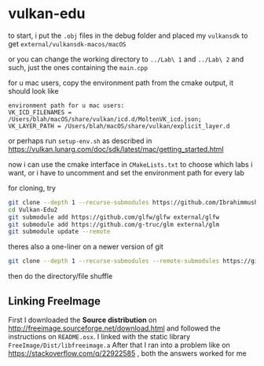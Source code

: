 # vulkan-edu
to start, i put the `.obj` files  in the debug folder and placed my `vulkansdk` to get `external/vulkansdk-macos/macOS`

or you can change the working directory to `../Lab\ 1` and `../Lab\ 2` and such, just the ones containing the `main.cpp`

for u mac users, copy the environment path from the cmake output, it should look like
```commandline
environment path for u mac users:
VK_ICD_FILENAMES = /Users/blah/macOS/share/vulkan/icd.d/MoltenVK_icd.json;
VK_LAYER_PATH = /Users/blah/macOS/share/vulkan/explicit_layer.d
```
or perhaps run `setup-env.sh` as described in https://vulkan.lunarg.com/doc/sdk/latest/mac/getting_started.html

now i can use the cmake interface in `CMakeLists.txt` to choose which labs i want, or i have to uncomment and set the environment path for every lab

for cloning, try
```sh
git clone --depth 1 --recurse-submodules https://github.com/Ibrahimmushtaq98/Vulkan-Edu2
cd Vulkan-Edu2
git submodule add https://github.com/glfw/glfw external/glfw
git submodule add https://github.com/g-truc/glm external/glm
git submodule update --remote
```

theres also a one-liner on a newer version of git
```sh
git clone --depth 1 --recurse-submodules --remote-submodules https://github.com/Ibrahimmushtaq98/Vulkan-Edu2
```
then do the directory/file shuffle

## Linking FreeImage
First I downloaded the **Source distribution** on http://freeimage.sourceforge.net/download.html and followed the instructions on `README.osx`. I linked with the static library `FreeImage/Dist/libfreeimage.a`
After that I ran into a problem like on https://stackoverflow.com/q/22922585 , both the answers worked for me
